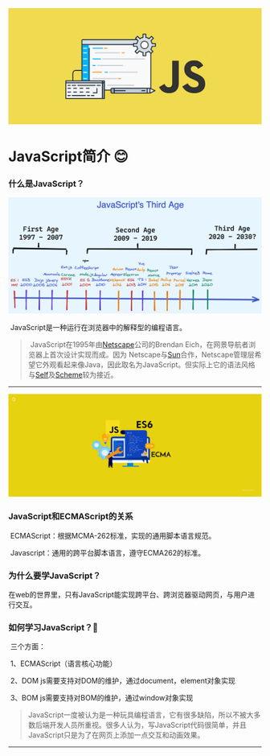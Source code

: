 ![](file_img/js_02.jpeg)



# JavaScript简介 😊



### 什么是JavaScript？

![](file_img/js_06.png)

​		JavaScript是一种运行在浏览器中的解释型的编程语言。

> ​		JavaScript在1995年由[Netscape](https://baike.baidu.com/item/Netscape/2778944)公司的Brendan Eich，在网景导航者浏览器上首次设计实现而成。因为		Netscape与[Sun](https://baike.baidu.com/item/Sun/69463)合作，Netscape管理层希望它外观看起来像Java，因此取名为JavaScript。但实际上它的语法风格与[Self](https://baike.baidu.com/item/Self/4959923)及[Scheme](https://baike.baidu.com/item/Scheme/8379129)较为接近。



------

![](file_img/js07.jpeg)

### JavaScript和ECMAScript的关系

​	ECMAScript：根据MCMA-262标准，实现的通用脚本语言规范。

​	Javascript：通用的跨平台脚本语言，遵守ECMA262的标准。



### 为什么要学JavaScript？

​		在web的世界里，只有JavaScript能实现跨平台、跨浏览器驱动网页，与用户进行交互。



### 如何学习JavaScript？🤔️

​		三个方面：

​				1、ECMAScript（语言核心功能）

​				2、DOM  js需要支持对DOM的维护，通过document，element对象实现

​				3、BOM  js需要支持对BOM的维护，通过window对象实现

> JavaScript一度被认为是一种玩具编程语言，它有很多缺陷，所以不被大多数后端开发人员所重视。很多人认为，写JavaScript代码很简单，并且JavaScript只是为了在网页上添加一点交互和动画效果。













------
